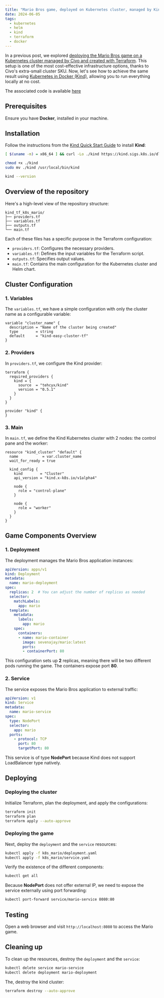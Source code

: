 ```yaml
---
title: "Mario Bros game, deployed on Kubernetes cluster, managed by Kind, created with Terraform"
date: 2024-06-05
tags:
  - kubernetes
  - helm
  - kind
  - terraform
  - docker
---
```



In a previous post, we explored [deploying the Mario Bros game on a Kubernetes cluster managed by Civo and created with Terraform](https://veben.github.io/mario-tf-civo-k8s/). This setup is one of the most cost-effective infrastructure options, thanks to Civo's extra-small cluster SKU.
Now, let's see how to achieve the same result using [Kubernetes in Docker (Kind)](https://kind.sigs.k8s.io/), allowing you to run everything locally at no cost.

The associated code is available [here](https://github.com/veben/kind_tf_k8s_mario) 

## Prerequisites
Ensure you have **Docker**, installed in your machine.

## Installation
Follow the instructions from the [Kind Quick Start Guide](https://kind.sigs.k8s.io/docs/user/quick-start/) to install **Kind**:

```sh
[ $(uname -m) = x86_64 ] && curl -Lo ./kind https://kind.sigs.k8s.io/dl/v0.23.0/kind-linux-amd64

chmod +x ./kind
sudo mv ./kind /usr/local/bin/kind

kind --version
```

## Overview of the repository
Here's a high-level view of the repository structure:

```plaintext
kind_tf_k8s_mario/
├── providers.tf
├── variables.tf
├── outputs.tf
└── main.tf
```

Each of these files has a specific purpose  in the Terraform configuration:
- `providers.tf`: Configures the necessary providers.
- `variables.tf`: Defines the input variables for the Terraform script.
- `outputs.tf`: Specifies output values.
- `main.tf`: Contains the main configuration for the Kubernetes cluster and Helm chart.

## Cluster Configuration
### 1. Variables
The `variables.tf`, we have a simple configuration with only the cluster name as a configurable variable:
```hcl
variable "cluster_name" {
  description = "Name of the cluster being created"
  type        = string
  default     = "kind-easy-cluster-tf"
}
```

### 2. Providers
In `providers.tf`, we configure the Kind provider:
```hcl
terraform {
  required_providers {
    kind = {
      source  = "tehcyx/kind"
      version = "0.5.1"
    }
  }
}

provider "kind" {
}
```

### 3. Main
In `main.tf`, we define the Kind Kubernetes cluster with 2 nodes: the control pane and the worker:
```hcl
resource "kind_cluster" "default" {
  name           = var.cluster_name
  wait_for_ready = true

  kind_config {
    kind        = "Cluster"
    api_version = "kind.x-k8s.io/v1alpha4"

    node {
      role = "control-plane"
    }

    node {
      role = "worker"
    }
  }
}
```

## Game Components Overview

### 1. Deployment
The deployment manages the Mario Bros application instances:

```yaml
apiVersion: apps/v1
kind: Deployment
metadata:
  name: mario-deployment
spec:
  replicas: 2  # You can adjust the number of replicas as needed
  selector:
    matchLabels:
      app: mario
  template:
    metadata:
      labels:
        app: mario
    spec:
      containers:
      - name: mario-container
        image: sevenajay/mario:latest 
        ports:
        - containerPort: 80
```

This configuration sets up **2** replicas, meaning there will be two different pods running the game. The containers expose port **80**.

### 2. Service
The service exposes the Mario Bros application to external traffic:

```yaml
apiVersion: v1
kind: Service
metadata:
  name: mario-service
spec:
  type: NodePort
  selector:
    app: mario
  ports:
    - protocol: TCP
      port: 80
      targetPort: 80
```

This service is of type **NodePort** because Kind does not support LoadBalancer type natively.

## Deploying
### Deploying the cluster
Initialize Terraform, plan the deployment, and apply the configurations:
```sh
terraform init
terraform plan
terraform apply --auto-approve
```

### Deploying the game
Next, deploy the `deployment` and the `service` resources:
```sh
kubectl apply -f k8s_mario/deployment.yaml
kubectl apply -f k8s_mario/service.yaml
```
Verify the existence of the different components:
```sh
kubectl get all
```
Because **NodePort** does not offer external IP, we need to expose the service externally using port forwarding:
```sh
kubectl port-forward service/mario-service 8080:80
```

## Testing
Open a web browser and visit `http://localhost:8080` to access the Mario game.

## Cleaning up
To clean up the resources, destroy the `deployment` and the `service`:
```sh
kubectl delete service mario-service
kubectl delete deployment mario-deployment
```
The, destroy the kind cluster:
```sh
terraform destroy --auto-approve
```